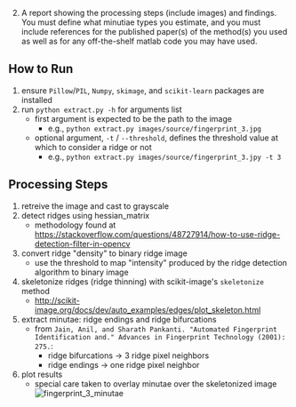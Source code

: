 
2. A report showing the processing steps (include images) and findings. You must define what minutiae types you estimate, and you must include references for the published paper(s) of the method(s) you used as well as for any off-the-shelf matlab code you may have used.

## How to Run
1. ensure `Pillow`/`PIL`, `Numpy`, `skimage`, and `scikit-learn` packages are installed
2. run `python extract.py -h` for arguments list
    - first argument is expected to be the path to the image
        - e.g., `python extract.py images/source/fingerprint_3.jpg`
    - optional argument, `-t` / `--threshold`, defines the threshold value at which to consider a ridge or not
        - e.g., `python extract.py images/source/fingerprint_3.jpy -t 3`

## Processing Steps
1. retreive the image and cast to grayscale
2. detect ridges using hessian_matrix
    - methodology found at  https://stackoverflow.com/questions/48727914/how-to-use-ridge-detection-filter-in-opencv
3. convert ridge "density" to binary ridge image
    - use the threshold to map "intensity" produced by the ridge detection algorithm to binary image
4. skeletonize ridges (ridge thinning) with scikit-image's `skeletonize` method
    - http://scikit-image.org/docs/dev/auto_examples/edges/plot_skeleton.html
5. extract minutae: ridge endings and ridge bifurcations
    - from `Jain, Anil, and Sharath Pankanti. "Automated Fingerprint Identification and." Advances in Fingerprint Technology (2001): 275.`:
        - ridge bifurcations -> 3 ridge pixel neighbors
        - ridge endings -> one ridge pixel neighbor
6. plot results
    - special care taken to overlay minutae over the skeletonized image
    ![fingerprint_3_minutae](https://user-images.githubusercontent.com/10381896/38402956-df80271e-392d-11e8-8f9a-5a923437fdd9.png)
